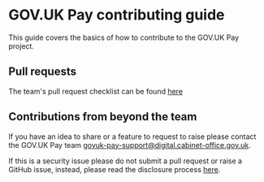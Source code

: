 # GOV.UK Pay contributing guide

This guide covers the basics of how to contribute to the GOV.UK Pay project.

## Pull requests
The team's pull request checklist can be found [here](https://github.com/alphagov/pay-team-manual/blob/master/docs/development-processes/pull-request-checklist.md)

## Contributions from beyond the team
If you have an idea to share or a feature to request to raise please contact the GOV.UK Pay team govuk-pay-support@digital.cabinet-office.gov.uk. 

If this is a security issue please do not submit a pull request or raise a GitHub issue, instead, please read the disclosure process [here](/README.md#responsible-disclosure).
